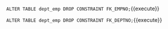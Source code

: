 

`ALTER TABLE dept_emp DROP CONSTRAINT FK_EMPNO;`{{execute}}

`ALTER TABLE dept_emp DROP CONSTRAINT FK_DEPTNO;`{{execute}}
